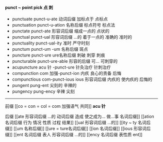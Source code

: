 ####  punct ~ point pick 点 刺

- punctuate  punct-u-ate  动词后缀 加标点于  点标点
- punctuation punct-u-ation  名称后缀 标点符号 标点法
- punctate punct-ate 形容词后缀 缩成一点的 点状的
- punctual punct-ual 形容词后缀 ...的 着于一点的   准确的  准时的
- punctuality punct-ual-ity 准时 严守时刻
- punctum punct-um -um 名称后缀  斑点 
- puncture punct-ure ure名称后缀 刺破 刺穿  刺痕
- puncturable punct-ure-able  形容的后缀 可... 可刺穿的
- acupuncture acu 针 -punct-ure 针灸治疗 针刺治疗
- compunction com 加强-punct-ion 内疚 良心的责备 后悔 
- compunctious com-punct-ious ious 形容词后缀 内疚的 使内疚的 后悔的 
- pungent pung-ent 尖刻的 辛辣的
- pungency pung-ency 辛辣 尖刻

---
前缀
[[co = con  = col = com  加强语气 共同]]
**acu 针**
 
后缀
[[ate 形容词后缀  ...的 动词后缀 造成 使之成为... 做...事 名词后缀]]
[[ation 名词后缀  行为 情况 性质 过程 结果]]
[[ual 形容词后缀 ...的]]
[[ity  ~ ty 名词后缀]]
[[um 名称后缀]]
[[ure = ture名词后缀]]
[[ion  名词后缀]]
[[ious 形容词后缀]]
[[ent 名词后缀  表人 形容词后缀 ...的]]
[[ency 名词后缀 表性质 ent]]



